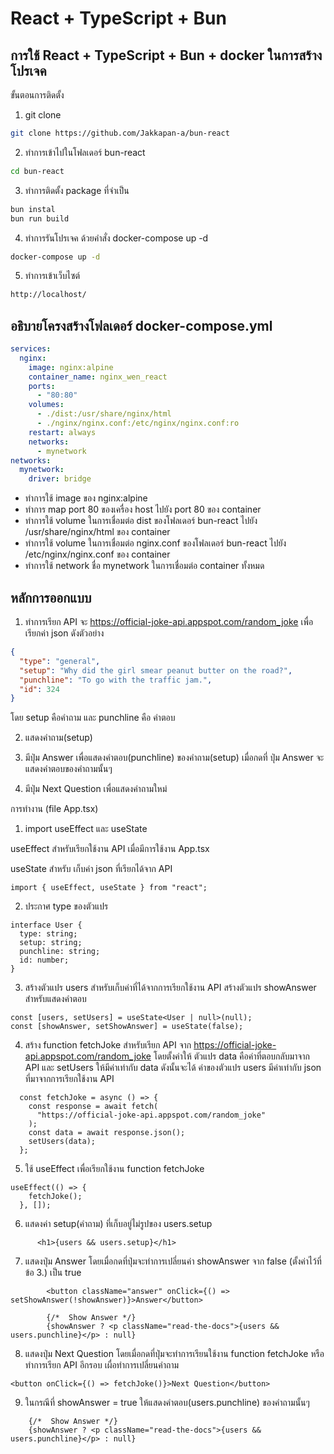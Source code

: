 # React + TypeScript + Bun
## การใช้ React + TypeScript + Bun + docker ในการสร้างโปรเจค

ขั้นตอนการติดตั้ง 
1. git clone 
```bash
git clone https://github.com/Jakkapan-a/bun-react
```

2. ทำการเข้าไปในโฟลเดอร์ bun-react
```bash
cd bun-react
```

3. ทำการติดตั้ง package ที่จำเป็น
```bash
bun instal
bun run build
```

4. ทำการรันโปรเจค ด้วยคำสั่ง docker-compose up -d
```bash
docker-compose up -d
```

5. ทำการเข้าเว็บไซต์
```bash
http://localhost/
```

## อธิบายโครงสร้างโฟลเดอร์ docker-compose.yml
```yml
services:
  nginx:
    image: nginx:alpine
    container_name: nginx_wen_react
    ports:
      - "80:80"
    volumes:
      - ./dist:/usr/share/nginx/html
      - ./nginx/nginx.conf:/etc/nginx/nginx.conf:ro
    restart: always
    networks:
      - mynetwork
networks:
  mynetwork:
    driver: bridge
```
- ทำการใช้ image ของ nginx:alpine
- ทำการ map port 80 ของเครื่อง host ไปยัง port 80 ของ container
- ทำการใช้ volume ในการเชื่อมต่อ dist ของโฟลเดอร์ bun-react ไปยัง /usr/share/nginx/html ของ container
- ทำการใช้ volume ในการเชื่อมต่อ nginx.conf ของโฟลเดอร์ bun-react ไปยัง /etc/nginx/nginx.conf ของ container
- ทำการใช้ network ชื่อ mynetwork ในการเชื่อมต่อ container ทั้งหมด



## หลักการออกแบบ
1. ทำการเรียก API จะ https://official-joke-api.appspot.com/random_joke เพื่อเรียกค่า json ดังตัวอย่าง
```json
{
  "type": "general",
  "setup": "Why did the girl smear peanut butter on the road?",
  "punchline": "To go with the traffic jam.",
  "id": 324
} 
```
โดย setup คือคำถาม และ punchline คือ คำตอบ

2. แสดงคำถาม(setup) 

3. มีปุ่ม Answer เพื่อแสดงคำตอบ(punchline) ของคำถาม(setup) เมื่อกดที่ ปุ่ม Answer จะแสดงคำตอบของคำถามนั้นๆ
4. มีปุ่ม Next Question เพื่อแสดงคำถามใหม่


การทำงาน (file App.tsx)

1. import useEffect และ useState

useEffect สำหรับเรียกใช้งาน API เมื่อมีการใช้งาน App.tsx

useState สำหรับ เก็บค่า json ที่เรียกได้จาก API
```
import { useEffect, useState } from "react";
```
2. ประกาศ type ของตัวแปร
```
interface User {
  type: string;
  setup: string;
  punchline: string;
  id: number;
}
```

3. สร้างตัวแปร users สำหรับเก็บค่าที่ได้จากการเรียกใช้งาน API
สร้างตัวแปร showAnswer สำหรับแสดงคำตอบ 
```
const [users, setUsers] = useState<User | null>(null);
const [showAnswer, setShowAnswer] = useState(false);
```

4. สร้าง function fetchJoke สำหรับเรียก API จาก https://official-joke-api.appspot.com/random_joke โดยตั้งค่าให้ ตัวแปร data คือค่าที่ตอบกลับมาจาก API และ setUsers ให้มีค่าเท่ากับ data ดังนั้นจะได้ ค่าของตัวแปร users มีค่าเท่ากับ json ที่มาจากการเรียกใช้งาน API 
```
  const fetchJoke = async () => {    
    const response = await fetch(
      "https://official-joke-api.appspot.com/random_joke"
    );
    const data = await response.json();
    setUsers(data);
  };
```
5. ใช้ useEffect เพื่อเรียกใช้งาน function fetchJoke 
```
useEffect(() => {
    fetchJoke();
  }, []);
  ```

6. แสดงค่า setup(คำถาม) ที่เก็บอยู่ไม่รูปของ users.setup
```
      <h1>{users && users.setup}</h1>
```

7. แสดงปุ่ม Answer โดยเมื่อกดที่ปุ่มจะทำการเปลี่ยนค่า showAnswer จาก false (ตั้งค่าไว้ที่ข้อ 3.) เป็น true

```
        <button className="answer" onClick={() => setShowAnswer(!showAnswer)}>Answer</button>
        
        {/*  Show Answer */}
        {showAnswer ? <p className="read-the-docs">{users && users.punchline}</p> : null}
```

8. แสดงปุ่ม Next Question โดยเมื่อกดที่ปุ่มจะทำการเรียนใช้งาน function fetchJoke หรือ ทำการเรียก API อีกรอบ เผื่อทำการเปลี่ยนคำถาม
```
<button onClick={() => fetchJoke()}>Next Question</button>
```

9. ในกรณีที่ showAnswer = true ให้แสดงคำตอบ(users.punchline) ของคำถามนั้นๆ
```
    {/*  Show Answer */}
    {showAnswer ? <p className="read-the-docs">{users && users.punchline}</p> : null}
```
